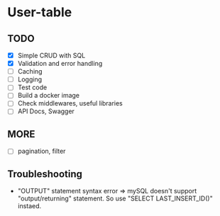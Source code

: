 # User-table

## TODO
- [x] Simple CRUD with SQL
- [x] Validation and error handling
- [ ] Caching
- [ ] Logging
- [ ] Test code
- [ ] Build a docker image
- [ ] Check middlewares, useful libraries
- [ ] API Docs, Swagger

## MORE
- [ ] pagination, filter

## Troubleshooting
 - "OUTPUT" statement syntax error => mySQL doesn't support "output/returning" statement. So use "SELECT LAST_INSERT_ID()" instaed.
